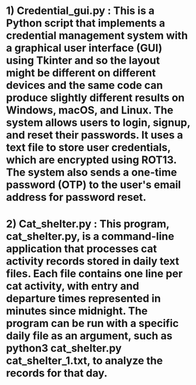 # 1) Credential_gui.py :  This is a Python script that implements a credential management system with a graphical user interface (GUI) using Tkinter and so the layout might be different on different devices and the same code can produce slightly different results on Windows, macOS, and Linux. The system allows users to login, signup, and reset their passwords. It uses a text file to store user credentials, which are encrypted using ROT13. The system also sends a one-time password (OTP) to the user's email address for password reset.
# 2) Cat_shelter.py : This program, cat_shelter.py, is a command-line application that processes cat activity records stored in daily text files. Each file contains one line per cat activity, with entry and departure times represented in minutes since midnight. The program can be run with a specific daily file as an argument, such as python3 cat_shelter.py cat_shelter_1.txt, to analyze the records for that day.
